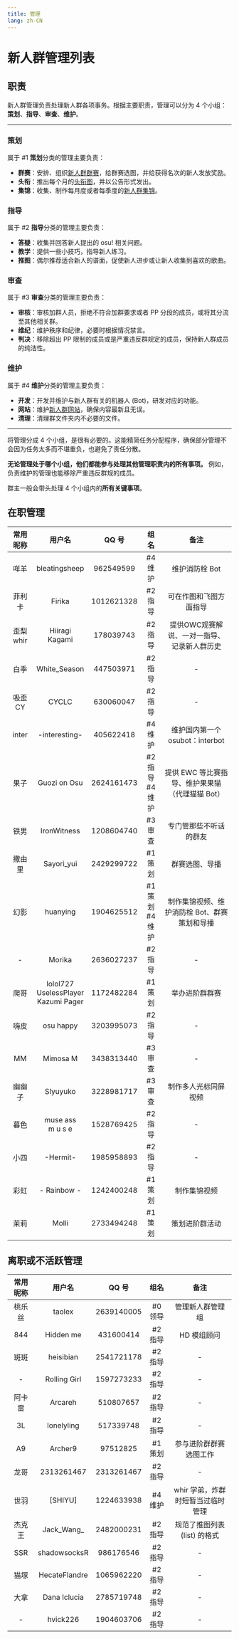 ```yaml
---
title: 管理
lang: zh-CN
---
```


# 新人群管理列表

## 职责

新人群管理负责处理新人群各项事务。根据主要职责，管理可以分为 4 个小组：**策划**、**指导**、**审查**、**维护**。

---

### 策划

属于 #1 **策划**分类的管理主要负责：

- **群赛**：安排、组织[新人群群赛](https://osuxrq.top/events/matches/README.md)，给群赛选图，并给获得名次的新人发放奖励。
- **头衔**：推出每个月的[头衔图](https://osuxrq.top/events/charts/README.md)，并以公告形式发出。
- **集锦**：收集、制作每月度或者每季度的[新人群集锦](https://osuxrq.top/events/collections/README.md)。

### 指导

属于 #2 **指导**分类的管理主要负责：

- **答疑**：收集并回答新人提出的 osu! 相关问题。
- **教学**：提供一些小技巧，指导新人练习。
- **推图**：偶尔推荐适合新人的谱面，促使新人进步或让新人收集到喜欢的歌曲。

### 审查

属于 #3 **审查**分类的管理主要负责：

- **审核**：审核加群人员，拒绝不符合加群要求或者 PP 分段的成员，或将其分流至其他相关群。
- **维纪**：维护秩序和纪律，必要时根据情况禁言。
- **判决**：移除超出 PP 限制的成员或是严重违反群规定的成员，保持新人群成员的纯洁性。

### 维护

属于 #4 **维护**分类的管理主要负责：

- **开发**：开发并维护与新人群有关的机器人 (Bot)，研发对应的功能。
- **网站**：维护[新人群网站](https://osuxrq.top)，确保内容最新且无误。
- **清理**：清理群文件夹内不必要的文件。

---

将管理分成 4 个小组，是很有必要的。这能精简任务分配程序，确保部分管理不会因为任务太多而不堪重负，也避免了责任分散。

**无论管理处于哪个小组，他们都能参与处理其他管理职责内的所有事项。** 例如，负责维护的管理也能移除严重违反群规的成员。

群主一般会带头处理 4 个小组内的**所有关键事项**。

## 在职管理

| 常用昵称 | 用户名 | QQ 号 | 组名 | 备注 |
| :--: | :--: | :--: | :--: | :--: |
| 咩羊 | bleatingsheep | 962549599 | #4 维护 | 维护消防栓 Bot |
| 菲利卡 | Firika | 1012621328 | #2 指导 | 可在作图和飞图方面指导 |
| 歪梨<br />whir | Hiiragi Kagami | 178039743 | #2 指导 | 提供OWC观赛解说、一对一指导、记录新人群历史 |
| 白季 | White_Season | 447503971 | #2 指导 | - |
| 吸歪<br />CY | CYCLC | 630060047 | #2 指导 | - |
| inter | -interesting- | 405622418 | #4 维护 | 维护国内第一个 osubot：interbot |
| 果子 | Guozi on Osu | 2624161473 | #2 指导<br />#4 维护 | 提供 EWC 等比赛指导、维护果果猫（代理猫猫 Bot） |
| 铁男 | IronWitness | 1208604740 | #3 审查 | 专门管那些不听话的群友 |
| 撒由里 | Sayori_yui | 2429299722 | #1 策划 | 群赛选图、导播 |
| 幻影 | huanying | 1904625512 | #1 策划<br />#4 维护 | 制作集锦视频、维护消防栓 Bot、群赛策划和导播 |
| - | Morika | 2636027237 | #2 指导 | - |
| 爬哥 | lolol727<br />UselessPlayer<br />Kazumi Pager | 1172482284 | #1 策划 | 举办进阶群群赛 |
| 嗨皮 | osu happy | 3203995073 | #2 指导 | - |
| MM | Mimosa M | 3438313440 | #3 审查 | - |
| 幽幽子 | SIyuyuko | 3228981717 | #3 审查 | 制作多人光标同屏视频 |
| 暮色 | muse ass<br />m u s e | 1528769425 | #2 指导 | - |
| 小四 | -Hermit- | 1985958893 | #2 指导 | - |
| 彩虹 | - Rainbow - | 1242400248 | #1 策划 | 制作集锦视频 |
| 茉莉 | Molli | 2733494248 | #1 策划 | 策划进阶群活动 |

## 离职或不活跃管理

| 常用昵称 | 用户名 | QQ 号 | 组名 | 备注 |
| :--: | :--: | :--: | :--: | :--: |
| 桃乐丝 | taolex | 2639140005 | #0 领导 | 管理新人群管理组 |
| 844 | Hidden me | 431600414 | #2 指导 | HD 模组顾问 |
| 斑斑 | heisibian | 2541721178 | #2 指导 | - |
| - | Rolling Girl | 1597273233 | #2 指导 | - |
| 阿卡雷 | Arcareh | 510807657 | #2 指导 | - |
| 3L | lonelyling | 517339748 | #2 指导 | - |
| A9 | Archer9 | 97512825 | #1 策划 | 参与进阶群群赛选图工作 |
| 龙哥 | 2313261467 | 2313261467 | #2 指导 | - |
| 世羽 | [SHIYU] | 1224633938 | #4 维护 | whir 学弟，炸群时短暂当过临时管理 |
| 杰克王 | Jack\_Wang\_ | 2482000231 | #2 指导 | 规范了推图列表 (list) 的格式 |
| SSR | shadowsocksR | 986176546 | #2 指导 | - |
| 猫塚 | HecateFlandre | 1065962220 | #2 指导 | - |
| 大拿 | Dana Iclucia | 2785719748 | #2  指导 | - |
| - | hvick226 | 1904603706 | #2 指导 | - |
